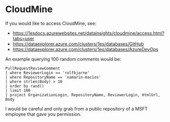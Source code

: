# CloudMine

If you would like to access CloudMine, see:

* https://1esdocs.azurewebsites.net/datainsights/cloudmine/access.html?tabs=user
* https://dataexplorer.azure.com/clusters/1es/databases/GitHub
* https://dataexplorer.azure.com/clusters/1es/databases/AzureDevOps

An example querying 100 random comments would be:

```kusto
PullRequestReviewComment
| where ReviewerLogin == 'rolfbjarne'
| where RepositoryName == 'xamarin-macios'
| where strlen(Body) > 10
| order by rand()
| limit 100
| project OrganizationLogin, RepositoryName, ReviewerLogin, HtmlUrl, Body
```

I would be careful and only grab from a public repository of a MSFT
employee that gave you permission.
